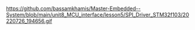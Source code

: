 https://github.com/bassamkhamis/Master-Embedded--System/blob/main/unit8_MCU_interface/lesson5/SPI_Driver_STM32f103/20220726_194656.gif
